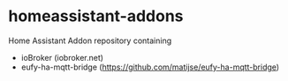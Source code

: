 # homeassistant-addons

Home Assistant Addon repository containing

* ioBroker (iobroker.net)
* eufy-ha-mqtt-bridge (https://github.com/matijse/eufy-ha-mqtt-bridge)
